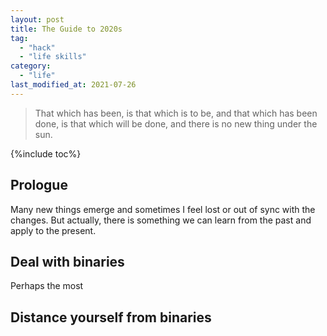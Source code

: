 ```yaml
---
layout: post
title: The Guide to 2020s
tag:
  - "hack"
  - "life skills"
category:
  - "life"
last_modified_at: 2021-07-26
---
```


> That which has been, is that which is to be, and that which has been done, is that which will be done, and there is no new thing under the sun.

{%include toc%}

## Prologue

Many new things emerge and sometimes I feel lost or out of sync with the changes. But actually, there is something we can learn from the past and apply to the present.

## Deal with binaries

Perhaps the most

## Distance yourself from binaries

##
